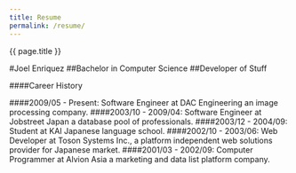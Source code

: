 ```yaml
---
title: Resume
permalink: /resume/
---
```


{{ page.title }}

#Joel Enriquez
##Bachelor in Computer Science
##Developer of Stuff

####Career History

####2009/05 - Present: Software Engineer at DAC Engineering an image processing company.
####2003/10 - 2009/04: Software Engineer at Jobstreet Japan a database pool of professionals.
####2003/12 - 2004/09: Student at KAI Japanese language school.
####2002/10 - 2003/06: Web Developer at Toson Systems Inc., a platform independent web solutions provider for Japanese market.
####2001/03 - 2002/09: Computer Programmer at Alvion Asia a marketing and data list platform company.
